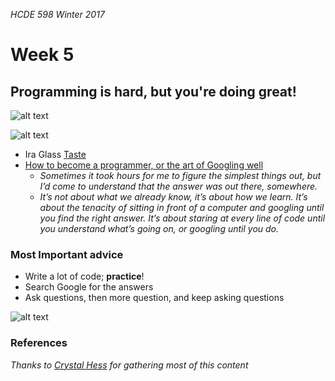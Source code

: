 _HCDE 598 Winter 2017_

# Week 5
## Programming is hard, but you're doing great!

![alt text][two-stages]

![alt text][your-plan]

* Ira Glass [Taste](https://vimeo.com/85040589)
* [How to become a programmer, or the art of Googling well](https://okepi.wordpress.com/2014/08/21/how-to-become-a-programmer-or-the-art-of-googling-well/)
	* _Sometimes it took hours for me to figure the simplest things out, but I’d come to understand that the answer was out there, somewhere._
	* _It’s not about what we already know, it’s about how we learn. It’s about the tenacity of sitting in front of a computer and googling until you find the right answer. It’s about staring at every line of code until you understand what’s going on, or googling until you do._

### Most Important advice
* Write a lot of code; __practice__!
* Search Google for the answers
* Ask questions, then more question, and keep asking questions

![alt text][i-can]

### References
_Thanks to [Crystal Hess](https://www.linkedin.com/in/crystaljhess/) for gathering most of this content_

[two-stages]: https://github.com/susanev/uw-hcde-creative-computing/blob/master/lessons/week5/two_stages.png "Two Stages of Every Programmer"

[your-plan]: https://github.com/susanev/uw-hcde-creative-computing/blob/master/lessons/week5/your_plan.jpg "Your Plan vs Reality"

[i-can]: https://github.com/susanev/uw-hcde-creative-computing/blob/master/lessons/week5/i_can_do_this.png "I may not be ready, but I can do this"
